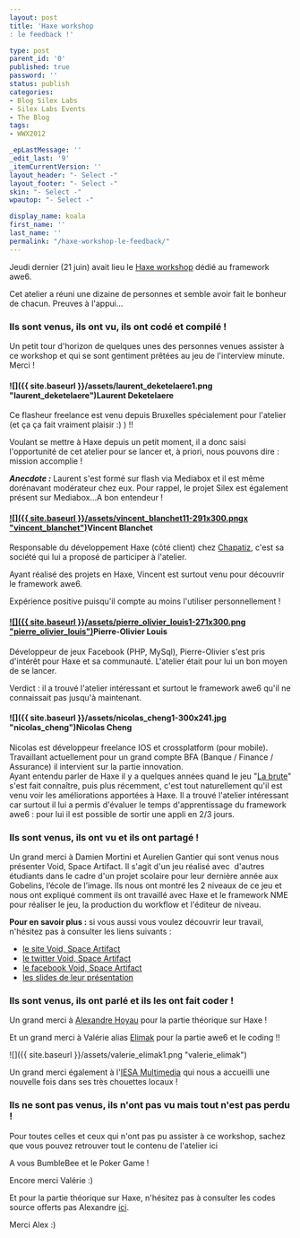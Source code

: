 ```yaml
---
layout: post
title: 'Haxe workshop
: le feedback !'

type: post
parent_id: '0'
published: true
password: ''
status: publish
categories:
- Blog Silex Labs
- Silex Labs Events
- The Blog
tags:
- WWX2012

_epLastMessage: ''
_edit_last: '9'
_itemCurrentVersion: ''
layout_header: "- Select -"
layout_footer: "- Select -"
skin: "- Select -"
wpautop: "- Select -"

display_name: koala
first_name: ''
last_name: ''
permalink: "/haxe-workshop-le-feedback/"
---
```


Jeudi dernier (21 juin) avait lieu le [Haxe workshop](https://www.silexlabs.org/133148/the-blog/haxe-workshop/) dédié au framework awe6.

Cet atelier a réuni une dizaine de personnes et semble avoir fait le bonheur de chacun. Preuves à l'appui...

### Ils sont venus, ils ont vu, ils ont codé et compilé !

Un petit tour d'horizon de quelques unes des personnes venues assister à ce workshop et qui se sont gentiment prêtées au jeu de l'interview minute. Merci !

#### ![]({{ site.baseurl }}/assets/laurent_deketelaere1.png "laurent_deketelaere")Laurent Deketelaere

Ce flasheur freelance est venu depuis Bruxelles spécialement pour l'atelier (et ça ça fait vraiment plaisir :) ) !!

Voulant se mettre à Haxe depuis un petit moment, il a donc saisi l'opportunité de cet atelier pour se lancer et, à priori, nous pouvons dire
: mission accomplie !

_**Anecdote :**_ Laurent s'est formé sur flash via Mediabox et il est même dorénavant modérateur chez eux. Pour rappel, le projet Silex est également présent sur Mediabox...A bon entendeur !

#### [![]({{ site.baseurl }}/assets/vincent_blanchet11-291x300.pngx "vincent_blanchet")](https://www.silexlabs.org/133445/the-blog/haxe-workshop-le-feedback/attachment/vincent_blanchet-2/)Vincent Blanchet

Responsable du développement Haxe (côté client) chez [Chapatiz](http://www.chapatiz.com), c'est sa société qui lui a proposé de participer à l'atelier.

Ayant réalisé des projets en Haxe, Vincent est surtout venu pour découvrir le framework awe6.

Expérience positive puisqu'il compte au moins l'utiliser personnellement !

#### [![]({{ site.baseurl }}/assets/pierre_olivier_louis1-271x300.png "pierre_olivier_louis")](https://www.silexlabs.org/133445/the-blog/haxe-workshop-le-feedback/attachment/pierre_olivier_louis/)Pierre-Olivier Louis

Développeur de jeux Facebook (PHP, MySql), Pierre-Olivier s'est pris d'intérêt pour Haxe et sa communauté. L'atelier était pour lui un bon moyen de se lancer.

Verdict
: il a trouvé l'atelier intéressant et surtout le framework awe6 qu'il ne connaissait pas jusqu'à maintenant.



#### ![]({{ site.baseurl }}/assets/nicolas_cheng1-300x241.jpg "nicolas_cheng")Nicolas Cheng

Nicolas est développeur freelance IOS et crossplatform (pour mobile). Travaillant actuellement pour un grand compte BFA (Banque / Finance / Assurance) il intervient sur la partie innovation.  
Ayant entendu parler de Haxe il y a quelques années quand le jeu "[La brute](http://labrute.fr/)" s'est fait connaître, puis plus récemment, c'est tout naturellement qu'il est venu voir les améliorations apportées à Haxe. Il a trouvé l'atelier intéressant car surtout il lui a permis d'évaluer le temps d'apprentissage du framework awe6
: pour lui il est possible de sortir une appli en 2/3 jours.



### Ils sont venus, ils ont vu et ils ont partagé !

Un grand merci à Damien Mortini et Aurelien Gantier qui sont venus nous présenter Void, Space Artifact. Il s'agit d'un jeu réalisé avec  d'autres étudiants dans le cadre d'un projet scolaire pour leur dernière année aux Gobelins, l’école de l’image. Ils nous ont montré les 2 niveaux de ce jeu et nous ont expliqué comment ils ont travaillé avec Haxe et le framework NME pour réaliser le jeu, la production du workflow et l'éditeur de niveau.

**Pour en savoir plus :** si vous aussi vous voulez découvrir leur travail, n'hésitez pas à consulter les liens suivants
: 
- [le site Void, Space Artifact](http://www.void-spaceartifact.com/)  
- [le twitter Void, Space Artifact](https://twitter.com/#!/voidartifact)  
- [le facebook Void, Space Artifact](https://www.facebook.com/voidspaceartifact)  
- [les slides de leur présentation](http://goo.gl/XBVNX)

### Ils sont venus, ils ont parlé et ils les ont fait coder !

Un grand merci à [Alexandre Hoyau](http://www.intermedia-paris.fr/?/a.hoyau/start&format=html) pour la partie théorique sur Haxe !

Et un grand merci à Valérie alias [Elimak](http://www.blog.elimak.com/) pour la partie awe6 et le coding !!

![]({{ site.baseurl }}/assets/valerie_elimak1.png "valerie_elimak")



Un grand merci également à l'[IESA Multimedia](http://www.iesamultimedia.com/) qui nous a accueilli une nouvelle fois dans ses très chouettes locaux !

### Ils ne sont pas venus, ils n'ont pas vu mais tout n'est pas perdu !

Pour toutes celles et ceux qui n'ont pas pu assister à ce workshop, sachez que vous pouvez retrouver tout le contenu de l'atelier ici


A vous BumbleBee et le Poker Game !

Encore merci Valérie :)

Et pour la partie théorique sur Haxe, n'hésitez pas à consulter les codes source offerts pas Alexandre [ici](https://docs.google.com/file/d/0BxmdV6ktIMy1NENmN0RDY0dRdDg/edit?pli=1).

Merci Alex :)